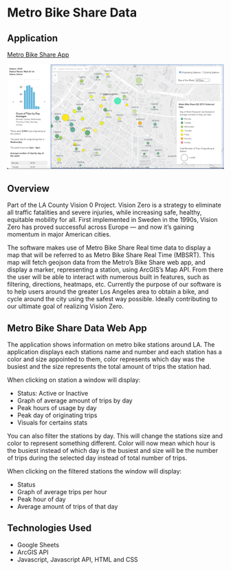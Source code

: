 # Metro Bike Share Data

## Application
[Metro Bike Share App](https://la-metro-bike-station-app.netlify.app/)

![alt text](https://github.com/MarcioArak/Metro-Bike-Share-Data/blob/main/app_image.png)

## Overview 
Part of the LA County Vision 0 Project. Vision Zero is a strategy to eliminate all traffic fatalities and severe injuries, while increasing safe, healthy, equitable mobility for all. First implemented in Sweden in the 1990s, Vision Zero has proved successful across Europe — and now it’s gaining momentum in major American cities.

The software makes use of Metro Bike Share Real time data to display a map that will be referred to as Metro Bike Share Real Time (MBSRT). This map will fetch geojson data from the Metro’s Bike Share web app, and display a marker, representing a station, using ArcGIS’s Map API. From there the user will be able to interact with numerous built in features, such as filtering, directions, heatmaps, etc. Currently the purpose of our software is to help users around the greater Los Angeles area to obtain a bike, and cycle around the city using the safest way possible. Ideally contributing to our ultimate goal of realizing Vision Zero.

## Metro Bike Share Data Web App
The application shows information on metro bike stations around LA. The application displays each stations name and number and each station has a color and size appointed to them, color represents which day was the busiest and the size represents the total amount of trips the station had.

When clicking on station a window will display:
* Status: Active or Inactive
* Graph of average amount of trips by day
* Peak hours of usage by day
* Peak day of originating trips
* Visuals for certains stats

You can also filter the stations by day. This will change the stations size and color to represent something different. Color will now mean which hour is the busiest instead of which day is the busiest and size will be the number of trips during the selected day instead of total number of trips.

When clicking on the filtered stations the window will display:
* Status
* Graph of average trips per hour
* Peak hour of day
* Average amount of trips of that day

## Technologies Used
* Google Sheets
* ArcGIS API
* Javascript, Javascript API, HTML and CSS
